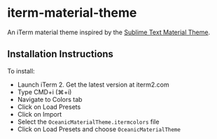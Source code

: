 # iterm-material-theme

An iTerm material theme inspired by the [Sublime Text Material Theme](http://equinusocio.github.io/material-theme/).

## Installation Instructions

To install:

* Launch iTerm 2. Get the latest version at iterm2.com
* Type CMD+i (⌘+i)
* Navigate to Colors tab
* Click on Load Presets
* Click on Import
* Select the `OceanicMaterialTheme.itermcolors` file
* Click on Load Presets and choose `OceanicMaterialTheme`

